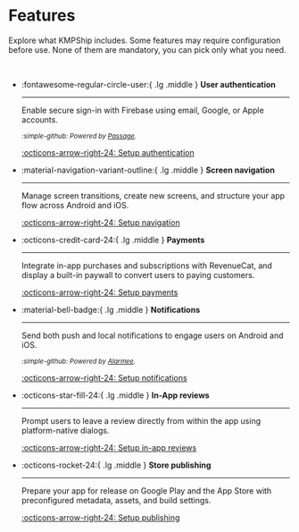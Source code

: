 # Features

Explore what KMPShip includes. Some features may require configuration before use. None of them are mandatory, you can pick only what you need.

&nbsp;

<div class="grid cards" markdown>

-   :fontawesome-regular-circle-user:{ .lg .middle } __User authentication__

    ---

    Enable secure sign-in with Firebase using email, Google, or Apple accounts.

    <i><small>:simple-github: Powered by [Passage](https://github.com/Tweener/passage/).</small></i>

    [:octicons-arrow-right-24: Setup authentication](/features/authentication)

-   :material-navigation-variant-outline:{ .lg .middle } __Screen navigation__

    ---

    Manage screen transitions, create new screens, and structure your app flow across Android and iOS.

    [:octicons-arrow-right-24: Setup navigation](/features/navigation)

-   :octicons-credit-card-24:{ .lg .middle } __Payments__

    ---

    Integrate in-app purchases and subscriptions with RevenueCat, and display a built-in paywall to convert users to paying customers.

    [:octicons-arrow-right-24: Setup payments](/features/payments)

-   :material-bell-badge:{ .lg .middle } __Notifications__

    ---

    Send both push and local notifications to engage users on Android and iOS.

    <i><small>:simple-github: Powered by [Alarmee](https://github.com/Tweener/alarmee/).</small></i>

    [:octicons-arrow-right-24: Setup notifications](/features/notifications)

-   :octicons-star-fill-24:{ .lg .middle } __In-App reviews__

    ---

    Prompt users to leave a review directly from within the app using platform-native dialogs.

    [:octicons-arrow-right-24: Setup in-app reviews](/features/in-app-reviews)

-   :octicons-rocket-24:{ .lg .middle } __Store publishing__

    ---

    Prepare your app for release on Google Play and the App Store with preconfigured metadata, assets, and build settings.

    [:octicons-arrow-right-24: Setup publishing](/features/publishing)

</div>
